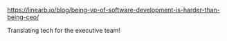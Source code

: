 https://linearb.io/blog/being-vp-of-software-development-is-harder-than-being-ceo/

Translating tech for the executive team!
